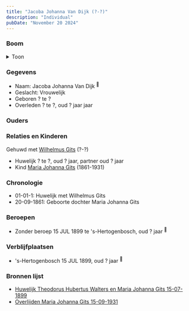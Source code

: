 ```yaml
---
title: "Jacoba Johanna Van Dijk (?-?)"
description: "Individual"
pubDate: "November 20 2024"
---
```


### Boom
<details><summary>Toon</summary>

![test](https://www.plantuml.com/plantuml/svg/hP91Jy8m5CVl_HGlSl14ih60I1OWw6OaCI5gz4ZUrYUhwrhITY4BuRjRsG9uqeEtfg__z_lrjNFhqBYwaioMGctHO0KPvkN6w5hnEosr0MTGMLyYvLWXE44kJ2wfNLErTGrKL6LaRBjb7HdIhjaIk-YQIxGMzWm05jfmCg-5o4j5riPnXK9Dfn2n0sFNi3gYB6Djv6g9kSuGbhf0fH3UKC6z-2ol02qy1a4m7i2fHIzT954IUSx-Gv3a1uWd6MRDEjFEIPfCOGQpYvejQodNgFWwDzhQJ7kXxj3X9F0kP46ogYqy26VFt12WbqJfC5ty3w_3nPCTSIxKvhjmfAMUDXX1JufDuHgIKkyyyHHuGYFEy_dXU3E2Fyna4C1Bie9mF0fzN2agIVqk7GxRr6qKmhDlHOPZvQswD-dtEs_M3UkyqTsdtoaoDYV5_IVy0W00)
</details>

### Gegevens
- Naam: Jacoba Johanna Van Dijk <sup><a href="../s00101/" style="text-decoration:none" title="Huwelijk Theodorus Hubertus Walters en Maria Johanna Gits 15-07-1899">:link:</a></sup>
- Geslacht: Vrouwelijk
- Geboren ? te ? 
- Overleden ? te ?, oud ? jaar jaar 

### Ouders

### Relaties en Kinderen

Gehuwd met [Wilhelmus Gits](../i00081/) (?-?) 
- Huwelijk ? te ?, oud ? jaar, partner oud ? jaar 
- Kind [Maria Johanna Gits](../i00076/) (1861-1931)

### Chronologie
- 01-01-1: Huwelijk met Wilhelmus Gits
- 20-09-1861: Geboorte dochter Maria Johanna Gits

### Beroepen
- Zonder beroep 15 JUL 1899 te 's-Hertogenbosch, oud ? jaar <sup><a href="../s00101/" style="text-decoration:none" title="Huwelijk Theodorus Hubertus Walters en Maria Johanna Gits 15-07-1899">:link:</a></sup>

### Verblijfplaatsen
- 's-Hertogenbosch  15 JUL 1899, oud ? jaar  <sup><a href="../s00101/" style="text-decoration:none" title="Huwelijk Theodorus Hubertus Walters en Maria Johanna Gits 15-07-1899">:link:</a></sup>

### Bronnen lijst
- [Huwelijk Theodorus Hubertus Walters en Maria Johanna Gits 15-07-1899](../s00101/)
- [Overlijden Maria Johanna Gits 15-09-1931](../s00105/)